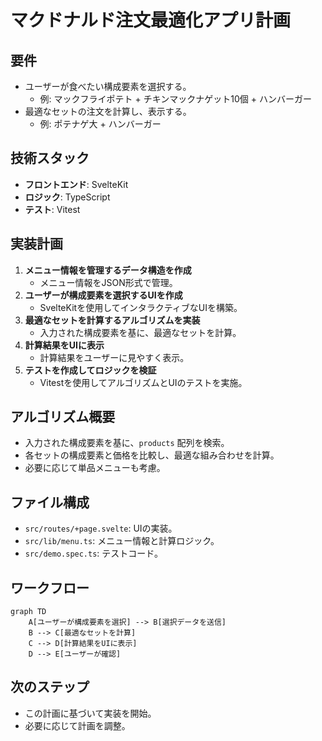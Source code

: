 # マクドナルド注文最適化アプリ計画

## 要件
- ユーザーが食べたい構成要素を選択する。
  - 例: マックフライポテト + チキンマックナゲット10個 + ハンバーガー
- 最適なセットの注文を計算し、表示する。
  - 例: ポテナゲ大 + ハンバーガー

## 技術スタック
- **フロントエンド**: SvelteKit
- **ロジック**: TypeScript
- **テスト**: Vitest

## 実装計画
1. **メニュー情報を管理するデータ構造を作成**
   - メニュー情報をJSON形式で管理。
2. **ユーザーが構成要素を選択するUIを作成**
   - SvelteKitを使用してインタラクティブなUIを構築。
3. **最適なセットを計算するアルゴリズムを実装**
   - 入力された構成要素を基に、最適なセットを計算。
4. **計算結果をUIに表示**
   - 計算結果をユーザーに見やすく表示。
5. **テストを作成してロジックを検証**
   - Vitestを使用してアルゴリズムとUIのテストを実施。

## アルゴリズム概要
- 入力された構成要素を基に、`products` 配列を検索。
- 各セットの構成要素と価格を比較し、最適な組み合わせを計算。
- 必要に応じて単品メニューも考慮。

## ファイル構成
- `src/routes/+page.svelte`: UIの実装。
- `src/lib/menu.ts`: メニュー情報と計算ロジック。
- `src/demo.spec.ts`: テストコード。

## ワークフロー
```mermaid
graph TD
    A[ユーザーが構成要素を選択] --> B[選択データを送信]
    B --> C[最適なセットを計算]
    C --> D[計算結果をUIに表示]
    D --> E[ユーザーが確認]
```

## 次のステップ
- この計画に基づいて実装を開始。
- 必要に応じて計画を調整。
